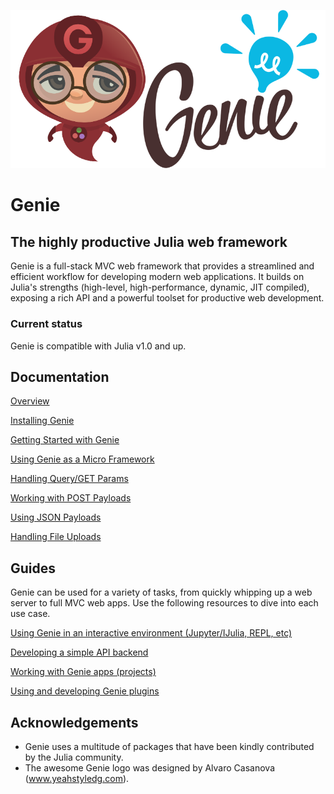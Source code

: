 ![Genie Logo](content/img/genie_logo.png)

# Genie

## The highly productive Julia web framework

Genie is a full-stack MVC web framework that provides a streamlined and efficient workflow for developing modern web applications. It builds on Julia's strengths (high-level, high-performance, dynamic, JIT compiled), exposing a rich API and a powerful toolset for productive web development.

### Current status

Genie is compatible with Julia v1.0 and up.

## Documentation

[Overview](1--Overview.md)

[Installing Genie](2--Installing_Genie.md)

[Getting Started with Genie](3--Getting_Started.md)

[Using Genie as a Micro Framework](4--Developing_Micro_Apps.md)

[Handling Query/GET Params](5--Handling_Query_Params.md)

[Working with POST Payloads](6--Working_with_POST_Payloads.md)

[Using JSON Payloads](7--Using_JSON_Payloads.md)

[Handling File Uploads](8--Handling_File_Uploads.md)

## Guides

Genie can be used for a variety of tasks, from quickly whipping up a web server to full MVC web apps.
Use the following resources to dive into each use case.

[Using Genie in an interactive environment (Jupyter/IJulia, REPL, etc)](docs/content/Interactive_environment.md)

[Developing a simple API backend](docs/content/Simple_API_backend.md)

[Working with Genie apps (projects)](docs/content/Working_with_Genie_apps/index.md)

[Using and developing Genie plugins](/docs/content/Genie_Plugins.md)

## Acknowledgements

* Genie uses a multitude of packages that have been kindly contributed by the Julia community.
* The awesome Genie logo was designed by Alvaro Casanova (www.yeahstyledg.com).
